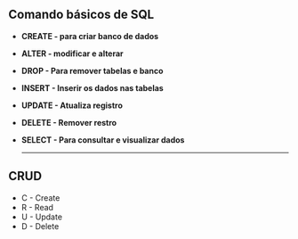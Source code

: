 ## Comando básicos de SQL
* **CREATE - para criar banco de dados**

* **ALTER - modificar e alterar**

* **DROP - Para remover tabelas e banco**

* **INSERT - Inserir os dados nas tabelas**

* **UPDATE - Atualiza registro**

* **DELETE - Remover restro**

* **SELECT - Para consultar e visualizar dados**<hr>
## CRUD
* C - Create
* R - Read
* U - Update
* D - Delete
